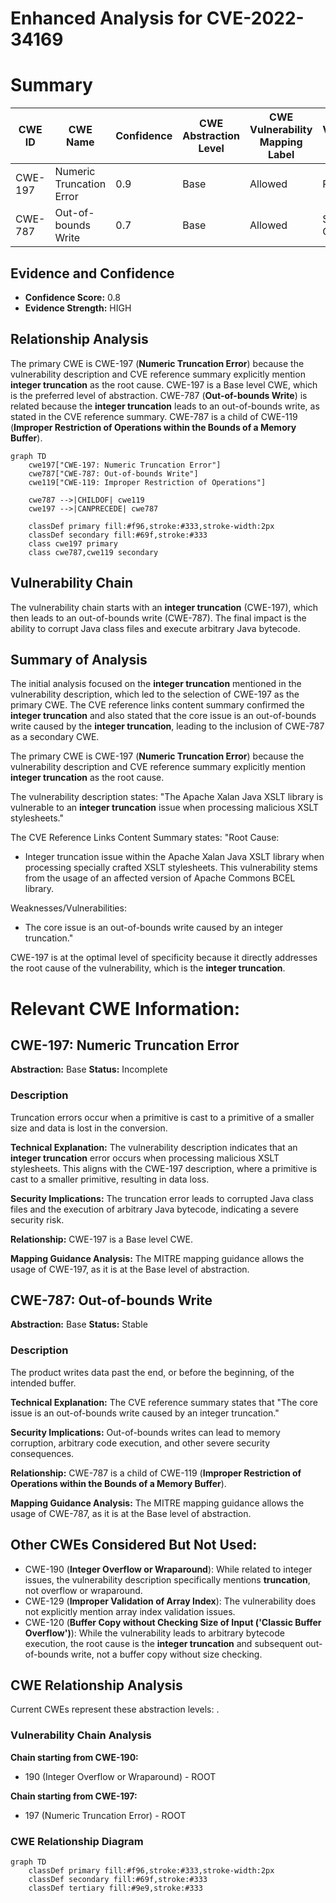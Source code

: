 # Enhanced Analysis for CVE-2022-34169

# Summary
| CWE ID | CWE Name | Confidence | CWE Abstraction Level | CWE Vulnerability Mapping Label | CWE-Vulnerability Mapping Notes |
|---|---|---|---|---|---|
| CWE-197 | Numeric Truncation Error | 0.9 | Base | Allowed | Primary CWE |
| CWE-787 | Out-of-bounds Write | 0.7 | Base | Allowed | Secondary CWE |

## Evidence and Confidence

*   **Confidence Score:** 0.8
*   **Evidence Strength:** HIGH

## Relationship Analysis
The primary CWE is CWE-197 (**Numeric Truncation Error**) because the vulnerability description and CVE reference summary explicitly mention **integer truncation** as the root cause. CWE-197 is a Base level CWE, which is the preferred level of abstraction. CWE-787 (**Out-of-bounds Write**) is related because the **integer truncation** leads to an out-of-bounds write, as stated in the CVE reference summary. CWE-787 is a child of CWE-119 (**Improper Restriction of Operations within the Bounds of a Memory Buffer**).

```mermaid
graph TD
    cwe197["CWE-197: Numeric Truncation Error"]
    cwe787["CWE-787: Out-of-bounds Write"]
    cwe119["CWE-119: Improper Restriction of Operations"]
    
    cwe787 -->|CHILDOF| cwe119
    cwe197 -->|CANPRECEDE| cwe787
    
    classDef primary fill:#f96,stroke:#333,stroke-width:2px
    classDef secondary fill:#69f,stroke:#333
    class cwe197 primary
    class cwe787,cwe119 secondary
```

## Vulnerability Chain
The vulnerability chain starts with an **integer truncation** (CWE-197), which then leads to an out-of-bounds write (CWE-787). The final impact is the ability to corrupt Java class files and execute arbitrary Java bytecode.

## Summary of Analysis
The initial analysis focused on the **integer truncation** mentioned in the vulnerability description, which led to the selection of CWE-197 as the primary CWE. The CVE reference links content summary confirmed the **integer truncation** and also stated that the core issue is an out-of-bounds write caused by the **integer truncation**, leading to the inclusion of CWE-787 as a secondary CWE.

The primary CWE is CWE-197 (**Numeric Truncation Error**) because the vulnerability description and CVE reference summary explicitly mention **integer truncation** as the root cause.

The vulnerability description states: "The Apache Xalan Java XSLT library is vulnerable to an **integer truncation** issue when processing malicious XSLT stylesheets."

The CVE Reference Links Content Summary states:
"Root Cause:
- Integer truncation issue within the Apache Xalan Java XSLT library when processing specially crafted XSLT stylesheets. This vulnerability stems from the usage of an affected version of Apache Commons BCEL library.

Weaknesses/Vulnerabilities:
- The core issue is an out-of-bounds write caused by an integer truncation."

CWE-197 is at the optimal level of specificity because it directly addresses the root cause of the vulnerability, which is the **integer truncation**.

# Relevant CWE Information:

## CWE-197: Numeric Truncation Error
**Abstraction:** Base
**Status:** Incomplete

### Description
Truncation errors occur when a primitive is cast to a primitive of a smaller size and data is lost in the conversion.

**Technical Explanation:**
The vulnerability description indicates that an **integer truncation** error occurs when processing malicious XSLT stylesheets. This aligns with the CWE-197 description, where a primitive is cast to a smaller primitive, resulting in data loss.

**Security Implications:**
The truncation error leads to corrupted Java class files and the execution of arbitrary Java bytecode, indicating a severe security risk.

**Relationship:**
CWE-197 is a Base level CWE.

**Mapping Guidance Analysis:**
The MITRE mapping guidance allows the usage of CWE-197, as it is at the Base level of abstraction.

## CWE-787: Out-of-bounds Write
**Abstraction:** Base
**Status:** Stable

### Description
The product writes data past the end, or before the beginning, of the intended buffer.

**Technical Explanation:**
The CVE reference summary states that "The core issue is an out-of-bounds write caused by an integer truncation."

**Security Implications:**
Out-of-bounds writes can lead to memory corruption, arbitrary code execution, and other severe security consequences.

**Relationship:**
CWE-787 is a child of CWE-119 (**Improper Restriction of Operations within the Bounds of a Memory Buffer**).

**Mapping Guidance Analysis:**
The MITRE mapping guidance allows the usage of CWE-787, as it is at the Base level of abstraction.

## Other CWEs Considered But Not Used:

*   CWE-190 (**Integer Overflow or Wraparound**): While related to integer issues, the vulnerability description specifically mentions **truncation**, not overflow or wraparound.
*   CWE-129 (**Improper Validation of Array Index**): The vulnerability does not explicitly mention array index validation issues.
*   CWE-120 (**Buffer Copy without Checking Size of Input ('Classic Buffer Overflow')**): While the vulnerability leads to arbitrary bytecode execution, the root cause is the **integer truncation** and subsequent out-of-bounds write, not a buffer copy without size checking.


## CWE Relationship Analysis

Current CWEs represent these abstraction levels: .


### Vulnerability Chain Analysis

**Chain starting from CWE-190:**
- 190 (Integer Overflow or Wraparound) - ROOT


**Chain starting from CWE-197:**
- 197 (Numeric Truncation Error) - ROOT



### CWE Relationship Diagram

```mermaid
graph TD
    classDef primary fill:#f96,stroke:#333,stroke-width:2px
    classDef secondary fill:#69f,stroke:#333
    classDef tertiary fill:#9e9,stroke:#333
```